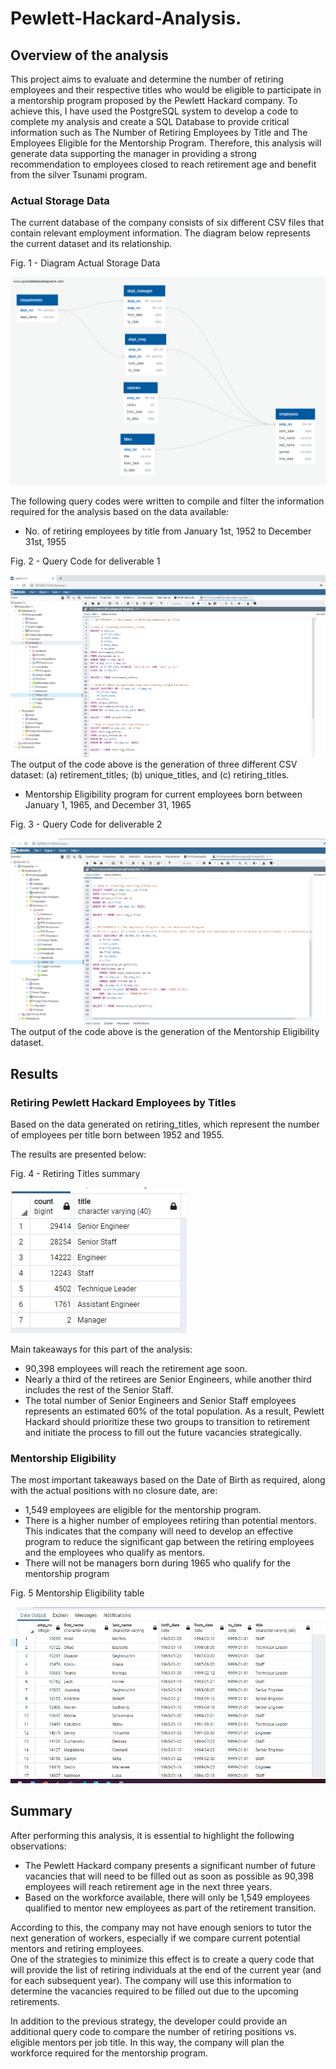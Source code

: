 # Pewlett-Hackard-Analysis.

## Overview of the analysis

This project aims to evaluate and determine the number of retiring employees and their respective titles who would be eligible to participate in a mentorship program proposed by the Pewlett Hackard company.
To achieve this, I have used the PostgreSQL system to develop a code to complete my analysis and create a SQL Database to provide critical information such as The Number of Retiring Employees by Title and The Employees Eligible for the Mentorship Program. Therefore, this analysis will generate data supporting the manager in providing a strong recommendation to  employees closed to reach retirement age and benefit from the silver Tsunami program.
### Actual Storage Data
The current database of the company consists of six different CSV files that contain relevant employment information. The diagram below represents the current dataset and its relationship.

Fig. 1 - Diagram Actual Storage Data 

![](https://github.com/Marietas/Pewlett-Hackard-Analysis./blob/main/EmployeeDB.png)

The following query codes were written to compile and filter the information required for the analysis based on the data available:

- No. of retiring employees by title from January 1st, 1952 to December 31st, 1955

Fig. 2 - Query Code for deliverable 1

![](https://github.com/Marietas/Pewlett-Hackard-Analysis./blob/main/code%20deli-1.PNG)
The output of the code above is the generation of  three different CSV dataset: (a) retirement_titles; (b) unique_titles, and (c) retiring_titles.

- Mentorship Eligibility program for current employees born between January 1, 1965, and December 31, 1965

Fig. 3 - Query Code for deliverable 2

![](https://github.com/Marietas/Pewlett-Hackard-Analysis./blob/main/code%20deli-2.PNG)
The output of the code above is the generation of the Mentorship Eligibility dataset.

## Results

### Retiring Pewlett Hackard Employees by Titles

Based on the data generated on retiring_titles, which represent the number of employees per title born between 1952 and 1955. 

The results are presented below:

Fig. 4 - Retiring Titles summary

![](https://github.com/Marietas/Pewlett-Hackard-Analysis./blob/main/retiring_titles.PNG)

Main takeaways for this part of the analysis:
- 90,398 employees will reach the retirement age soon. 
- Nearly a third of the retirees are Senior Engineers, while another third includes the rest of the Senior Staff. 
- The total number of Senior Engineers and Senior Staff employees represents an estimated 60% of the total population.  As a result, Pewlett Hackard should prioritize these two groups to transition to retirement and initiate the process to fill out the future vacancies strategically.

### Mentorship Eligibility

The most important takeaways based on the Date of Birth as required, along with the actual positions with no closure date, are:
- 1,549 employees are eligible for the mentorship program.
- There is a higher number of employees retiring than potential mentors. This indicates that the company will need to develop an effective program to reduce the significant gap between the retiring employees and the employees who qualify as mentors. 
- There will not be managers born during 1965 who qualify for the mentorship program

Fig. 5 Mentorship Eligibility table

![](https://github.com/Marietas/Pewlett-Hackard-Analysis./blob/main/mentorship_eligibility.PNG)

## Summary

After performing this analysis, it is essential to highlight the following observations:

- The Pewlett Hackard company presents a significant number of future vacancies that will need to be filled out as soon as possible as  90,398 employees will reach retirement age in the next three years.  
- Based on the workforce available, there will only be  1,549 employees qualified to mentor new employees as part of the retirement transition.  

According to this, the company may not have enough seniors to tutor the next generation of workers, especially if we compare current potential mentors and retiring employees.  
One of the strategies to minimize this effect is to create a query code that will provide the list of retiring individuals at the end of the current year (and for each subsequent year). The company will use this information to determine the vacancies required to be filled out due to the upcoming retirements.  

In addition to the previous strategy, the developer could provide an additional query code to compare the number of retiring positions vs. eligible mentors per job title. In this way, the company will plan the workforce required for the mentorship program. 

